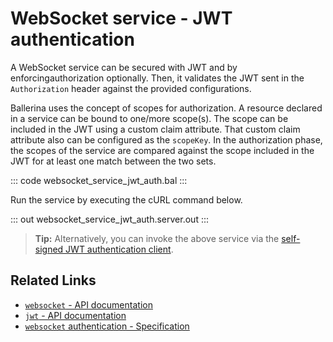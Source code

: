 # WebSocket service - JWT authentication

A WebSocket service can be secured with JWT and by enforcingauthorization optionally. Then, it validates the JWT sent in the `Authorization` header against the provided configurations.

Ballerina uses the concept of scopes for authorization. A resource declared in a service can be bound to one/more scope(s). The scope can be included in the JWT using a custom claim attribute. That custom claim attribute also can be configured as the `scopeKey`. In the authorization phase, the scopes of the service are compared against the scope included in the JWT for at least one match between the two sets.

::: code websocket_service_jwt_auth.bal :::

Run the service by executing the cURL command below.

::: out websocket_service_jwt_auth.server.out :::

>**Tip:** Alternatively, you can invoke the above service via the [self-signed JWT authentication client](/learn/by-example/websocket-client-self-signed-jwt-auth).

## Related Links
- [`websocket` - API documentation](https://lib.ballerina.io/ballerina/websocket/latest)
- [`jwt` - API documentation](https://lib.ballerina.io/ballerina/jwt/latest/)
- [`websocket` authentication - Specification](/spec/websocket/#52-authentication-and-authorization)